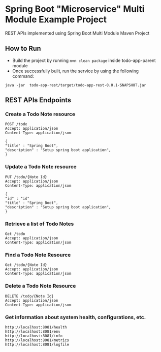 # Spring Boot "Microservice" Multi Module Example Project
REST APIs implemented using Spring Boot Multi Module Maven Project

## How to Run

* Build the project by running `mvn clean package` inside todo-app-parent module
* Once successfully built, run the service by using the following command:
```
java -jar  todo-app-rest/target/todo-app-rest-0.0.1-SNAPSHOT.jar
```

## REST APIs Endpoints
### Create a Todo Note resource
```
POST /todo
Accept: application/json
Content-Type: application/json

{
"title" : "Spring Boot",
"description" : "Setup spring boot application",
}

```

### Update a Todo Note resource
```
PUT /todo/{Note Id}
Accept: application/json
Content-Type: application/json

{
"id" : "id"
"title" : "Spring Boot",
"description" : "Setup spring boot application",
}

```

### Retrieve a list of Todo Notes
```
Get /todo
Accept: application/json
Content-Type: application/json

```

### Find a Todo Note Resource
```
Get /todo/{Note Id}
Accept: application/json
Content-Type: application/json
```

### Delete a Todo Note Resource
```
DELETE /todo/{Note Id}
Accept: application/json
Content-Type: application/json
```

### Get information about system health, configurations, etc.
```
http://localhost:8081/health
http://localhost:8081/env
http://localhost:8081/info
http://localhost:8081/metrics
http://localhost:8081/logfile

```



